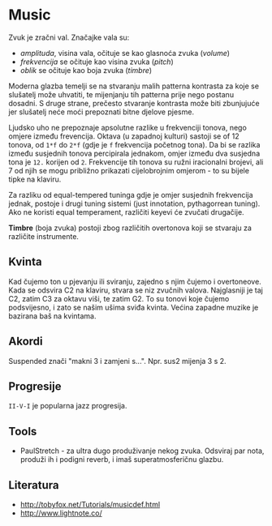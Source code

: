 # Music

Zvuk je zračni val. Značajke vala su:
* *amplituda*, visina vala, očituje se kao glasnoća zvuka (*volume*)
* *frekvencija* se očituje kao visina zvuka (*pitch*)
* *oblik* se očituje kao boja zvuka (*timbre*)

Moderna glazba temelji se na stvaranju malih patterna kontrasta za koje se slušatelj može uhvatiti, te mijenjanju tih patterna prije nego postanu dosadni. S druge strane, prečesto stvaranje kontrasta može biti zbunjujuće jer slušatelj neće moći prepoznati bitne djelove pjesme.

Ljudsko uho ne prepoznaje apsolutne razlike u frekvenciji tonova, nego omjere između frevencija.
Oktava (u zapadnoj kulturi) sastoji se of 12 tonova, od `1*f` do `2*f` (gdje je `f` frekvencija početnog tona). Da bi se razlika između susjednih tonova percipirala jednakom, omjer između dva susjedna tona je `12.` korijen od `2`. Frekvencije tih tonova su ružni iracionalni brojevi, ali 7 od njih se mogu približno prikazati cijelobrojnim omjerom - to su bijele tipke na klaviru.

Za razliku od equal-tempered tuninga gdje je omjer susjednih frekvencija jednak, postoje i drugi tuning sistemi (just innotation, pythagorrean tuning).
Ako ne koristi equal temperament, različiti keyevi će zvučati drugačije.

**Timbre** (boja zvuka) postoji zbog različitih overtonova koji se stvaraju za različite instrumente.

## Kvinta

Kad čujemo ton u pjevanju ili sviranju, zajedno s njim čujemo i overtoneove. Kada se odsvira C2 na klaviru, stvara se niz zvučnih valova. Najglasniji je taj C2, zatim C3 za oktavu viši, te zatim G2. To su tonovi koje čujemo podsvijesno, i zato se našim ušima sviđa kvinta. Većina zapadne muzike je bazirana baš na kvintama.

## Akordi

Suspended znači "makni 3 i zamjeni s...". Npr. sus2 mijenja 3 s 2.

## Progresije

`II-V-I` je popularna jazz progresija.

## Tools

* PaulStretch - za ultra dugo produživanje nekog zvuka. Odsviraj par nota, produži ih i podigni reverb, i imaš superatmosferičnu glazbu.

## Literatura

* http://tobyfox.net/Tutorials/musicdef.html
* http://www.lightnote.co/
